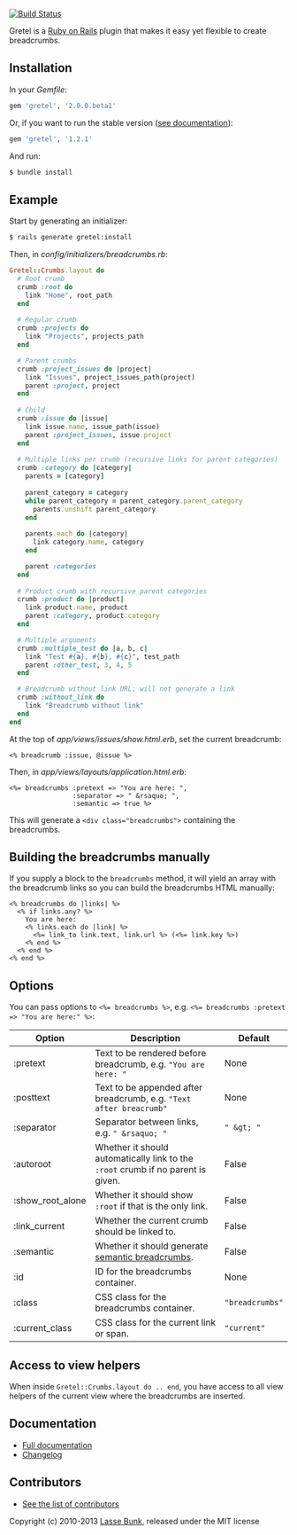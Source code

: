 [![Build Status](https://secure.travis-ci.org/lassebunk/gretel.png)](http://travis-ci.org/lassebunk/gretel)

Gretel is a [Ruby on Rails](http://rubyonrails.org) plugin that makes it easy yet flexible to create breadcrumbs.


Installation
------------

In your *Gemfile*:

```ruby
gem 'gretel', '2.0.0.beta1'
```

Or, if you want to run the stable version ([see documentation](https://github.com/lassebunk/gretel/tree/v1.2.1)):

```ruby
gem 'gretel', '1.2.1'
```

And run:

```bash
$ bundle install
```

Example
-------

Start by generating an initializer:

```bash
$ rails generate gretel:install
```

Then, in *config/initializers/breadcrumbs.rb*:

```ruby
Gretel::Crumbs.layout do
  # Root crumb
  crumb :root do
    link "Home", root_path
  end
  
  # Regular crumb
  crumb :projects do
    link "Projects", projects_path
  end

  # Parent crumbs
  crumb :project_issues do |project|
    link "Issues", project_issues_path(project)
    parent :project, project
  end
  
  # Child 
  crumb :issue do |issue|
    link issue.name, issue_path(issue)
    parent :project_issues, issue.project
  end
  
  # Multiple links per crumb (recursive links for parent categories)
  crumb :category do |category|
    parents = [category]
  
    parent_category = category
    while parent_category = parent_category.parent_category
      parents.unshift parent_category
    end
  
    parents.each do |category|
      link category.name, category
    end

    parent :categories
  end
  
  # Product crumb with recursive parent categories
  crumb :product do |product|
    link product.name, product
    parent :category, product.category
  end

  # Multiple arguments
  crumb :multiple_test do |a, b, c|
    link "Test #{a}, #{b}, #{c}", test_path
    parent :other_test, 3, 4, 5
  end

  # Breadcrumb without link URL; will not generate a link
  crumb :without_link do
    link "Breadcrumb without link"
  end
end
```

At the top of *app/views/issues/show.html.erb*, set the current breadcrumb:

```erb
<% breadcrumb :issue, @issue %>
```

Then, in *app/views/layouts/application.html.erb*:

```erb
<%= breadcrumbs :pretext => "You are here: ",
                :separator => " &rsaquo; ",
                :semantic => true %>
```

This will generate a `<div class="breadcrumbs">` containing the breadcrumbs.

Building the breadcrumbs manually
---------------------------------

If you supply a block to the `breadcrumbs` method, it will yield an array with the breadcrumb links so you can build the breadcrumbs HTML manually:

```erb
<% breadcrumbs do |links| %>
  <% if links.any? %>
    You are here:
    <% links.each do |link| %>
      <%= link_to link.text, link.url %> (<%= link.key %>)
    <% end %>
  <% end %>
<% end %>
```

Options
-------

You can pass options to `<%= breadcrumbs %>`, e.g. `<%= breadcrumbs :pretext => "You are here:" %>`:

Option           | Description                                                                                                                | Default
---------------- | -------------------------------------------------------------------------------------------------------------------------- | -------
:pretext         | Text to be rendered before breadcrumb, e.g. `"You are here: "`                                                             | None
:posttext        | Text to be appended after breadcrumb, e.g. `"Text after breacrumb"`                                                        | None
:separator       | Separator between links, e.g. `" &rsaquo; "`                                                                               | `" &gt; "`
:autoroot        | Whether it should automatically link to the `:root` crumb if no parent is given.                                           | False
:show_root_alone | Whether it should show `:root` if that is the only link.                                                                   | False
:link_current    | Whether the current crumb should be linked to.                                                                             | False
:semantic        | Whether it should generate [semantic breadcrumbs](http://support.google.com/webmasters/bin/answer.py?hl=en&answer=185417). | False
:id              | ID for the breadcrumbs container.                                                                                          | None
:class           | CSS class for the breadcrumbs container.                                                                                   | `"breadcrumbs"`
:current_class   | CSS class for the current link or span.                                                                                    | `"current"`

Access to view helpers
----------------------

When inside `Gretel::Crumbs.layout do .. end`, you have access to all view helpers of the current view where the breadcrumbs are inserted.

Documentation
-------------

* [Full documentation](http://rubydoc.info/github/lassebunk/gretel)
* [Changelog](https://github.com/lassebunk/gretel/blob/master/CHANGELOG.md)

Contributors
------------

* [See the list of contributors](https://github.com/lassebunk/gretel/graphs/contributors)

Copyright (c) 2010-2013 [Lasse Bunk](http://lassebunk.dk), released under the MIT license
